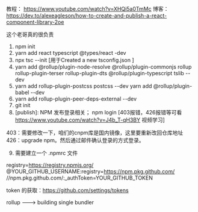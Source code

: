 教程： https://www.youtube.com/watch?v=XHQi5a0TmMc
博客： https://dev.to/alexeagleson/how-to-create-and-publish-a-react-component-library-2oe

这个老哥真的很负责

1. npm init
2. yarn add react typescript @types/react -dev
3. npx tsc --init  [用于Created a new tsconfig.json ]
4. yarn add @rollup/plugin-node-resolve @rollup/plugin-commonjs rollup rollup-plugin-terser rollup-plugin-dts @rollup/plugin-typescript tslib --dev
5. yarn add rollup-plugin-postcss postcss --dev
yarn add @rollup/plugin-babel --dev
6. yarn add rollup-plugin-peer-deps-external --dev
7. git init
8. [publish]: NPM 发布登录相关； npm login  [403报错，426报错等可看 https://www.youtube.com/watch?v=J4b_T-qH3BY 视频学习]

403：需要修改一下，咱们的cnpm库是国内镜像，这里要重新改回仓库地址
426：upgrade npm。然后通过邮件确认登录的方式登录。

9. 需要建立一个 .npmrc 文件

registry=https://registry.npmjs.org/
@YOUR_GITHUB_USERNAME:registry=https://npm.pkg.github.com/
//npm.pkg.github.com/:_authToken=YOUR_GITHUB_TOKEN

token 的获取：https://github.com/settings/tokens







rollup ---> building single bundler

